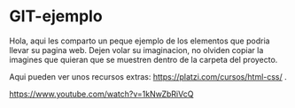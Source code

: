 # GIT-ejemplo

Hola, aqui les comparto un peque ejemplo de los elementos que podria llevar su pagina web. Dejen volar su imaginacion, no olviden copiar la imagines que quieran que se muestren dentro de la carpeta del proyecto.

Aqui pueden ver unos recursos extras: https://platzi.com/cursos/html-css/ .

https://www.youtube.com/watch?v=1kNwZbRiVcQ

